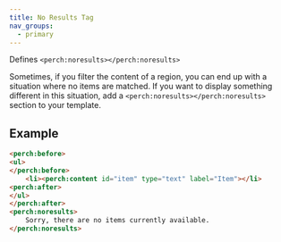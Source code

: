 ```yaml
---
title: No Results Tag
nav_groups:
  - primary
---
```


Defines `<perch:noresults></perch:noresults>`

Sometimes, if you filter the content of a region, you can end up with a situation where no items are matched. If you want to display something different in this situation, add a `<perch:noresults></perch:noresults>`
section to your template.

## Example

```html
<perch:before>
<ul>
</perch:before>
    <li><perch:content id="item" type="text" label="Item"></li>
<perch:after>
</ul>
</perch:after>
<perch:noresults>
    Sorry, there are no items currently available.
</perch:noresults>
```
